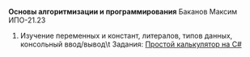 **Основы алгоритмизации и программирования**
Баканов Максим ИПО-21.23

1. Изучение переменных и констант, литералов, типов данных, консольный ввод/вывод\t
Задания: [Простой калькулятор на С#](https://docs.google.com/document/d/1ZnGoLewGhzjDnHyhAIqKXlh8Bbdz8S4hNgxuybi1f8Y/edit?tab=t.0)
